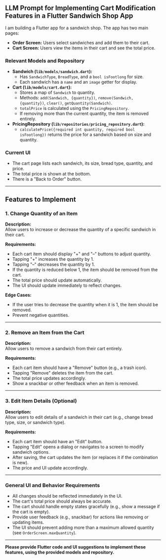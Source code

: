 ## LLM Prompt for Implementing Cart Modification Features in a Flutter Sandwich Shop App

I am building a Flutter app for a sandwich shop. The app has two main pages:
- **Order Screen:** Users select sandwiches and add them to their cart.
- **Cart Screen:** Users view the items in their cart and see the total price.

### Relevant Models and Repository

- **Sandwich (`lib/models/sandwich.dart`):**
  - Has `SandwichType`, `BreadType`, and a `bool isFootlong` for size.
  - Each sandwich has a `name` and an `image` getter for display.
- **Cart (`lib/models/cart.dart`):**
  - Stores a map of `Sandwich` to quantity.
  - Methods: `add(Sandwich, {quantity})`, `remove(Sandwich, {quantity})`, `clear()`, `getQuantity(Sandwich)`.
  - `totalPrice` is calculated using the `PricingRepository`.
  - If removing more than the current quantity, the item is removed entirely.
- **PricingRepository (`lib/repositories/pricing_repository.dart`):**
  - `calculatePrice({required int quantity, required bool isFootlong})` returns the price for a sandwich based on size and quantity.

### Current UI

- The cart page lists each sandwich, its size, bread type, quantity, and price.
- The total price is shown at the bottom.
- There is a "Back to Order" button.

---

## Features to Implement

### 1. Change Quantity of an Item

**Description:**  
Allow users to increase or decrease the quantity of a specific sandwich in their cart.

**Requirements:**  
- Each cart item should display "+" and "–" buttons to adjust quantity.
- Tapping "+" increases the quantity by 1.
- Tapping "–" decreases the quantity by 1.
- If the quantity is reduced below 1, the item should be removed from the cart.
- The total price should update automatically.
- The UI should update immediately to reflect changes.

**Edge Cases:**  
- If the user tries to decrease the quantity when it is 1, the item should be removed.
- Prevent negative quantities.

---

### 2. Remove an Item from the Cart

**Description:**  
Allow users to remove a sandwich from their cart entirely.

**Requirements:**  
- Each cart item should have a "Remove" button (e.g., a trash icon).
- Tapping "Remove" deletes the item from the cart.
- The total price updates accordingly.
- Show a snackbar or other feedback when an item is removed.

---

### 3. Edit Item Details (Optional)

**Description:**  
Allow users to edit details of a sandwich in their cart (e.g., change bread type, size, or sandwich type).

**Requirements:**  
- Each cart item should have an "Edit" button.
- Tapping "Edit" opens a dialog or navigates to a screen to modify sandwich options.
- After saving, the cart updates the item (or replaces it if the combination is new).
- The price and UI update accordingly.

---

### General UI and Behavior Requirements

- All changes should be reflected immediately in the UI.
- The cart's total price should always be accurate.
- The cart should handle empty states gracefully (e.g., show a message if the cart is empty).
- Provide user feedback (e.g., snackbar) for actions like removing or updating items.
- The UI should prevent adding more than a maximum allowed quantity (see `OrderScreen.maxQuantity`).

---

**Please provide Flutter code and UI suggestions to implement these features, using the provided models and repository.**